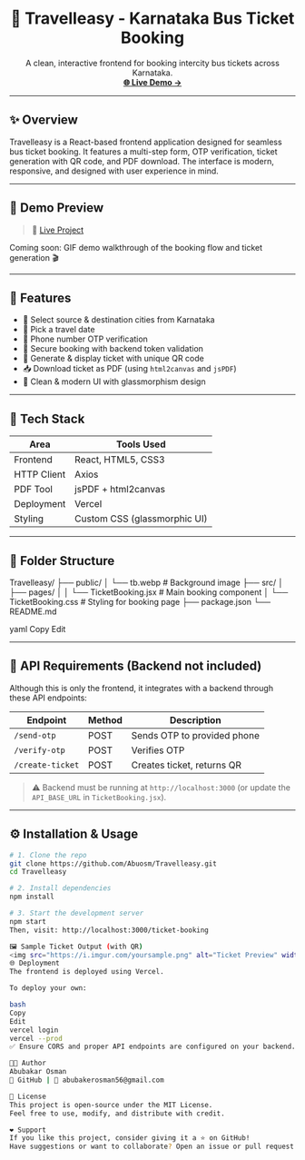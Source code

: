 <h1 align="center">🚌 Travelleasy - Karnataka Bus Ticket Booking</h1>

<p align="center">
  A clean, interactive frontend for booking intercity bus tickets across Karnataka.
  <br>
  <a href="https://travelleasy.vercel.app/ticket-booking" target="_blank"><strong>🌐 Live Demo →</strong></a>
</p>

---

## ✨ Overview

Travelleasy is a React-based frontend application designed for seamless bus ticket booking. It features a multi-step form, OTP verification, ticket generation with QR code, and PDF download. The interface is modern, responsive, and designed with user experience in mind.

---

## 🎥 Demo Preview

> 📌 [Live Project](https://travelleasy.vercel.app/ticket-booking)

Coming soon: GIF demo walkthrough of the booking flow and ticket generation 🎬

---

## 🚀 Features

- 🌆 Select source & destination cities from Karnataka
- 📅 Pick a travel date
- 📲 Phone number OTP verification
- 🔐 Secure booking with backend token validation
- 🧾 Generate & display ticket with unique QR code
- 📥 Download ticket as PDF (using `html2canvas` and `jsPDF`)
- 🌈 Clean & modern UI with glassmorphism design

---

## 🧱 Tech Stack

| Area        | Tools Used                             |
|-------------|----------------------------------------|
| Frontend    | React, HTML5, CSS3                     |
| HTTP Client | Axios                                  |
| PDF Tool    | jsPDF + html2canvas                    |
| Deployment  | Vercel                                 |
| Styling     | Custom CSS (glassmorphic UI)           |

---

## 📂 Folder Structure

Travelleasy/
├── public/
│ └── tb.webp # Background image
├── src/
│ ├── pages/
│ │ └── TicketBooking.jsx # Main booking component
│ └── TicketBooking.css # Styling for booking page
├── package.json
└── README.md

yaml
Copy
Edit

---

## 🧪 API Requirements (Backend not included)

Although this is only the frontend, it integrates with a backend through these API endpoints:

| Endpoint          | Method | Description                    |
|-------------------|--------|--------------------------------|
| `/send-otp`       | POST   | Sends OTP to provided phone    |
| `/verify-otp`     | POST   | Verifies OTP                   |
| `/create-ticket`  | POST   | Creates ticket, returns QR     |

> ⚠️ Backend must be running at `http://localhost:3000` (or update the `API_BASE_URL` in `TicketBooking.jsx`).

---

## ⚙️ Installation & Usage

```bash
# 1. Clone the repo
git clone https://github.com/Abuosm/Travelleasy.git
cd Travelleasy

# 2. Install dependencies
npm install

# 3. Start the development server
npm start
Then, visit: http://localhost:3000/ticket-booking

🖼️ Sample Ticket Output (with QR)
<img src="https://i.imgur.com/yoursample.png" alt="Ticket Preview" width="600" />
🌐 Deployment
The frontend is deployed using Vercel.

To deploy your own:

bash
Copy
Edit
vercel login
vercel --prod
✅ Ensure CORS and proper API endpoints are configured on your backend.

👨‍💻 Author
Abubakar Osman 
🚀 GitHub | 📧 abubakerosman56@gmail.com

📄 License
This project is open-source under the MIT License.
Feel free to use, modify, and distribute with credit.

❤️ Support
If you like this project, consider giving it a ⭐ on GitHub!
Have suggestions or want to collaborate? Open an issue or pull request.

